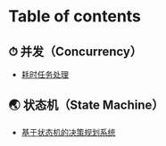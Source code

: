 # Table of contents

## ⏱ 并发（Concurrency）

* [耗时任务处理](README.md)

## 🌏 状态机（State Machine）

* [基于状态机的决策规划系统](zhuang-tai-ji-state-machine/ji-yu-zhuang-tai-ji-de-jue-ce-gui-hua-xi-tong.md)
